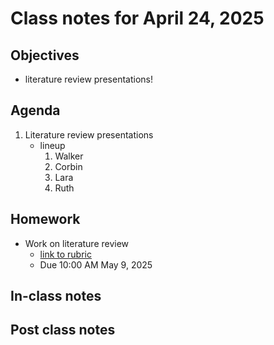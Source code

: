 # Class notes for April 24, 2025

## Objectives
- literature review presentations!

## Agenda
1. Literature review presentations
	- lineup
		1. Walker
		2. Corbin
		3. Lara
		4. Ruth

## Homework
- Work on literature review
	- [link to rubric](../rubrics/review_rubric.md)
	- Due 10:00 AM May 9, 2025

## In-class notes

## Post class notes